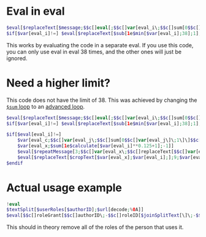 # Eval in eval
```php
$eval[$replaceText[$message;$$c[]eval[;$$c[]var[eval_i\;$$c[]sum[0$$c[]var[eval_i\]\;1\]\]$$c[]var[eval_$$c[]var[eval_i\]\;]]
$if[$var[eval_i]!=] $eval[$replaceText[$sub[1e$min[$var[eval_i];38];1];9;$$c[]var[eval_j\;$$c[]sum[0$$c[]var[eval_j\]\;1\]\]$$c[]var[eval_$$c[]var[eval_j\]\]\]] $endif
```
This works by evaluating the code in a separate eval. If you use this code, you can only use eval in eval 38 times, and the other ones will just be ignored.

# Need a higher limit?
This code does not have the limit of 38. This was achieved by changing the [`$sum` loop](../../../Loops-in-BDFD/blob/main/Run%20X%20Times/%24sum.md) to an [advanced loop](../../../Loops-in-BDFD/blob/main/Run%20X%20Times/Advanced%20method.md).
```php
$eval[$replaceText[$message;$$c[]eval[;$$c[]var[eval_i\;$$c[]sum[0$$c[]var[eval_i\]\;1\]\]$$c[]var[eval_$$c[]var[eval_i\]\;]]
$if[$var[eval_i]!=] $eval[$replaceText[$sub[1e$min[$var[eval_i];38];1];9;$$c[]var[eval_j\;$$c[]sum[0$$c[]var[eval_j\]\;1\]\]$$c[]var[eval_$$c[]var[eval_j\]\]\]] $endif

$if[$eval[eval_i]!=]
    $var[eval_c;$$c[]var[eval_j\;$$c[]sum[0$$c[]var[eval_j\]\;1\]\]$$c[]var[eval_$$c[]var[eval_j\]\]]
    $var[eval_x;$sum[1e$calculate[$var[eval_i]**0.125+1];-1]]
    $eval[$repeatMessage[3;$$c[]var[eval_x\;$$c[]replaceText[$$c[]var[eval_x\]\;9\;$$c[]var[eval_x\]\]\]]]
    $eval[$replaceText[$cropText[$var[eval_x];$var[eval_i];];9;$var[eval_c]]]
$endif
```

# Actual usage example
```php
!eval
$textSplit[$userRoles[$authorID];$url[decode;%0A]]
$eval[$$c[]roleGrant[$$c[]authorID\;-$$c[]roleID[$joinSplitText[\]\;-$$c[]roleID[]\]\]]
```
This should in theory remove all of the roles of the person that uses it.
